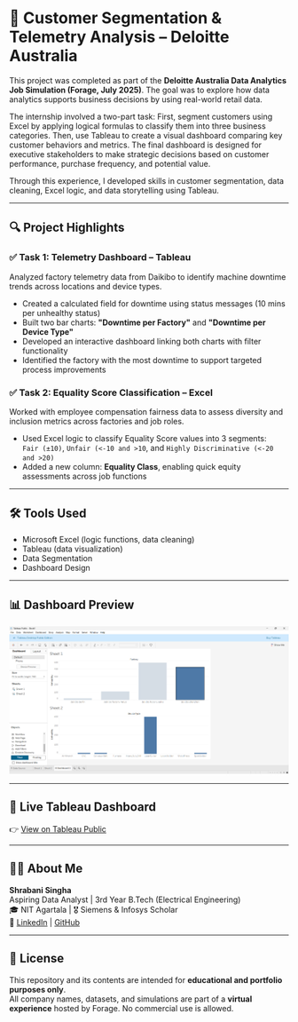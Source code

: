 # 🧮 Customer Segmentation & Telemetry Analysis – Deloitte Australia

This project was completed as part of the **Deloitte Australia Data Analytics Job Simulation (Forage, July 2025)**. The goal was to explore how data analytics supports business decisions by using real-world retail data.

The internship involved a two-part task: First, segment customers using Excel by applying logical formulas to classify them into three business categories. Then, use Tableau to create a visual dashboard comparing key customer behaviors and metrics. The final dashboard is designed for executive stakeholders to make strategic decisions based on customer performance, purchase frequency, and potential value.

Through this experience, I developed skills in customer segmentation, data cleaning, Excel logic, and data storytelling using Tableau.

---

## 🔍 Project Highlights

### ✅ Task 1: Telemetry Dashboard – Tableau
Analyzed factory telemetry data from Daikibo to identify machine downtime trends across locations and device types.  
- Created a calculated field for downtime using status messages (10 mins per unhealthy status)  
- Built two bar charts: **"Downtime per Factory"** and **"Downtime per Device Type"**  
- Developed an interactive dashboard linking both charts with filter functionality  
- Identified the factory with the most downtime to support targeted process improvements

### ✅ Task 2: Equality Score Classification – Excel
Worked with employee compensation fairness data to assess diversity and inclusion metrics across factories and job roles.  
- Used Excel logic to classify Equality Score values into 3 segments:  
 `Fair (±10)`, `Unfair (<-10 and >10`, and `Highly Discriminative (<-20 and >20)`  
- Added a new column: **Equality Class**, enabling quick equity assessments across job functions  
---

## 🛠 Tools Used

- Microsoft Excel (logic functions, data cleaning)  
- Tableau (data visualization)  
- Data Segmentation
- Dashboard Design

---

## 📊 Dashboard Preview

![Dashboard Screenshot](./dashboard_deloitte_image.png)

---

## 🔗 Live Tableau Dashboard

👉 [View on Tableau Public](https://public.tableau.com/app/profile/shrabani.singha/viz/DeloitteDataAnalysis_17527660302790/DeloitteDashboard)

---

## 👩‍💼 About Me

**Shrabani Singha**  
Aspiring Data Analyst | 3rd Year B.Tech (Electrical Engineering)  
🎓 NIT Agartala | 🎖️ Siemens & Infosys Scholar  
📧 [LinkedIn](https://www.linkedin.com/in/shrabani-singha) | [GitHub](https://github.com/shb-sn)

---

## 📜 License

This repository and its contents are intended for **educational and portfolio purposes only**.  
All company names, datasets, and simulations are part of a **virtual experience** hosted by Forage. No commercial use is allowed.
